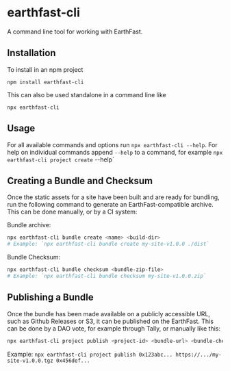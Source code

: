 # earthfast-cli

A command line tool for working with EarthFast.

## Installation

To install in an npm project 
```
npm install earthfast-cli
```

This can also be used standalone in a command line like
```
npx earthfast-cli
```

## Usage

For all available commands and options run `npx earthfast-cli --help`. For help on individual commands append `--help` to a command, for example `npx earthfast-cli project create` --help`

## Creating a Bundle and Checksum

Once the static assets for a site have been built and are ready for bundling, run the following command to generate an EarthFast-compatible archive. This can be done manually, or by a CI system:

Bundle archive:
```sh
npx earthfast-cli bundle create <name> <build-dir>
# Example: `npx earthfast-cli bundle create my-site-v1.0.0 ./dist`
```

Bundle Checksum:
```sh
npx earthfast-cli bundle checksum <bundle-zip-file>
# Example: `npx earthfast-cli bundle checksum my-site-v1.0.0.zip`
```

## Publishing a Bundle

Once the bundle has been made available on a publicly accessible URL, such as Github Releases or S3, it can be published on the EarthFast. This can be done by a DAO vote, for example through Tally, or manually like this:

```sh
npx earthfast-cli project publish <project-id> <bundle-url> <bundle-checksum>
```

Example: `npx earthfast-cli project publish 0x123abc... https://.../my-site-v1.0.0.tgz 0x456def...`
